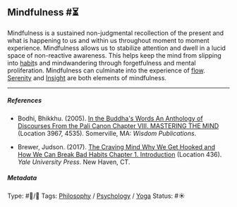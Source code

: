 ## Mindfulness #⏳

Mindfulness is a sustained non-judgmental recollection of the present and what is happening to us and within us throughout moment to moment experience. Mindfulness allows us to stabilize attention and dwell in a lucid space of non-reactive awareness. This helps keep the mind from slipping into [habit](Habit.md)s and mindwandering through forgetfulness and mental proliferation. Mindfulness can culminate into the experience of [flow](Flow.md). [Serenity](Serenity.md) and [Insight](Insight.md) are both elements of mindfulness.

---

##### References

* Bodhi, Bhikkhu. (2005). [In the Buddha's Words An Anthology of Discourses From the Pali Canon Chapter VIII. MASTERING THE MIND](In%20the%20Buddha's%20Words%20An%20Anthology%20of%20Discourses%20From%20the%20Pali%20Canon%20Chapter%20VIII.%20MASTERING%20THE%20MIND.md) (Location 3967, 4535). Somerville, MA: *Wisdom Publications*.

* Brewer, Judson. (2017). [The Craving Mind Why We Get Hooked and How We Can Break Bad Habits Chapter 1. Introduction](The%20Craving%20Mind%20Why%20We%20Get%20Hooked%20and%20How%20We%20Can%20Break%20Bad%20Habits%20Chapter%201.%20Introduction.md) (Location 436). *Yale University Press*. New Haven, CT.

##### Metadata

Type: #🔵/🔵 
Tags: [Philosophy](Philosophy.md) / [Psychology](Psychology.md) / [Yoga](Yoga.md)
Status: #☀️ 
